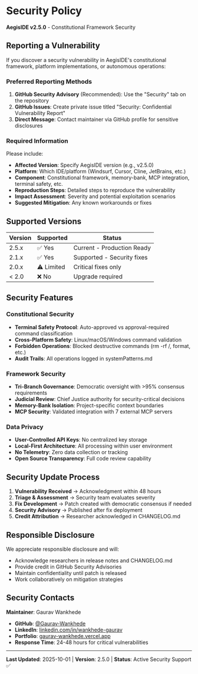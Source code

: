 # Security Policy

**AegisIDE v2.5.0** - Constitutional Framework Security

## Reporting a Vulnerability

If you discover a security vulnerability in AegisIDE's constitutional framework, platform implementations, or autonomous operations:

### Preferred Reporting Methods
1. **GitHub Security Advisory** (Recommended): Use the "Security" tab on the repository
2. **GitHub Issues**: Create private issue titled "Security: Confidential Vulnerability Report"
3. **Direct Message**: Contact maintainer via GitHub profile for sensitive disclosures

### Required Information
Please include:
- **Affected Version**: Specify AegisIDE version (e.g., v2.5.0)
- **Platform**: Which IDE/platform (Windsurf, Cursor, Cline, JetBrains, etc.)
- **Component**: Constitutional framework, memory-bank, MCP integration, terminal safety, etc.
- **Reproduction Steps**: Detailed steps to reproduce the vulnerability
- **Impact Assessment**: Severity and potential exploitation scenarios
- **Suggested Mitigation**: Any known workarounds or fixes

## Supported Versions

| Version | Supported | Status |
|---------|-----------|--------|
| 2.5.x   | ✅ Yes    | Current - Production Ready |
| 2.1.x   | ✅ Yes    | Supported - Security fixes |
| 2.0.x   | ⚠️ Limited | Critical fixes only |
| < 2.0   | ❌ No     | Upgrade required |

## Security Features

### Constitutional Security
- **Terminal Safety Protocol**: Auto-approved vs approval-required command classification
- **Cross-Platform Safety**: Linux/macOS/Windows command validation
- **Forbidden Operations**: Blocked destructive commands (rm -rf /, format, etc.)
- **Audit Trails**: All operations logged in systemPatterns.md

### Framework Security
- **Tri-Branch Governance**: Democratic oversight with >95% consensus requirements
- **Judicial Review**: Chief Justice authority for security-critical decisions
- **Memory-Bank Isolation**: Project-specific context boundaries
- **MCP Security**: Validated integration with 7 external MCP servers

### Data Privacy
- **User-Controlled API Keys**: No centralized key storage
- **Local-First Architecture**: All processing within user environment
- **No Telemetry**: Zero data collection or tracking
- **Open Source Transparency**: Full code review capability

## Security Update Process

1. **Vulnerability Received** → Acknowledgment within 48 hours
2. **Triage & Assessment** → Security team evaluates severity
3. **Fix Development** → Patch created with democratic consensus if needed
4. **Security Advisory** → Published after fix deployment
5. **Credit Attribution** → Researcher acknowledged in CHANGELOG.md

## Responsible Disclosure

We appreciate responsible disclosure and will:
- Acknowledge researchers in release notes and CHANGELOG.md
- Provide credit in GitHub Security Advisories
- Maintain confidentiality until patch is released
- Work collaboratively on mitigation strategies

## Security Contacts

**Maintainer**: Gaurav Wankhede
- **GitHub**: [@Gaurav-Wankhede](https://github.com/Gaurav-Wankhede)
- **LinkedIn**: [linkedin.com/in/wankhede-gaurav](https://www.linkedin.com/in/wankhede-gaurav)
- **Portfolio**: [gaurav-wankhede.vercel.app](https://gaurav-wankhede.vercel.app)
- **Response Time**: 24-48 hours for critical vulnerabilities

---

**Last Updated**: 2025-10-01 | **Version**: 2.5.0 | **Status**: Active Security Support ✅
